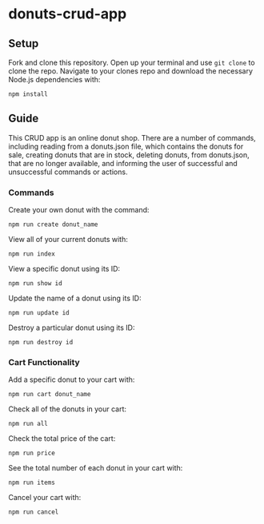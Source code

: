 # donuts-crud-app
## Setup
Fork and clone this repository. Open up your terminal and use `git clone` to clone the repo. Navigate to your clones repo and download the necessary Node.js dependencies with:
```
npm install
```

## Guide
This CRUD app is an online donut shop. There are a number of commands, including reading from a donuts.json file, which contains the donuts for sale, creating donuts that are in stock, deleting donuts, from donuts.json, that are no longer available, and informing the user of successful and unsuccessful commands or actions.

### Commands
Create your own donut with the command:
```
npm run create donut_name
```

View all of your current donuts with:
```
npm run index
```

View a specific donut using its ID:
```
npm run show id
```

Update the name of a donut using its ID:
```
npm run update id
```

Destroy a particular donut using its ID:
```
npm run destroy id
```

### Cart Functionality

Add a specific donut to your cart with:
```
npm run cart donut_name
```

Check all of the donuts in your cart:
```
npm run all
```

Check the total price of the cart:
```
npm run price
```

See the total number of each donut in your cart with:
```
npm run items
```

Cancel your cart with:
```
npm run cancel
```
